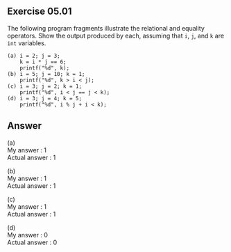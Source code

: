 ## Exercise 05.01
The following program fragments illustrate the relational and equality operators. Show the output produced by each, assuming that ```i```, ```j```, and ```k``` are ```int``` variables.
```
(a) i = 2; j = 3;
    k = i * j == 6;
    printf("%d", k);
(b) i = 5; j = 10; k = 1;
    printf("%d", k > i < j);
(c) i = 3; j = 2; k = 1;
    printf("%d", i < j == j < k);
(d) i = 3; j = 4; k = 5;
    printf("%d", i % j + i < k);
```


## Answer
(a)   
My answer : 1   
Actual answer : 1   

(b)   
My answer : 1   
Actual answer : 1   

(c)   
My answer : 1   
Actual answer : 1   

(d)   
My answer : 0   
Actual answer : 0   
